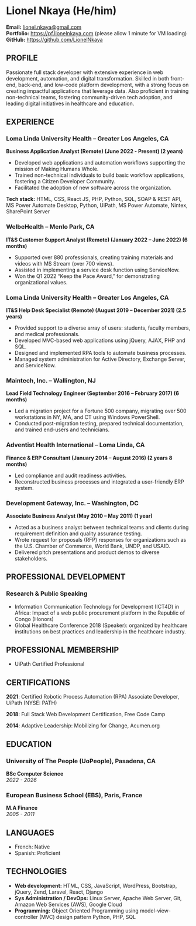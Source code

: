 # Lionel Nkaya (He/him)
**Email:** lionel.nkaya@gmail.com  
**Portfolio:** <a href="https://pf.lionelnkaya.com" target="_blank">https://pf.lionelnkaya.com</a> (please allow 1 minute for VM loading)  
**GitHub:** <a href="https://github.com/LionelNkaya" target="_blank">https://github.com/LionelNkaya</a>

## PROFILE
Passionate full stack developer with extensive experience in web development, automation, and digital transformation.
Skilled in both front-end, back-end, and low-code platform development, with a strong focus on creating impactful applications that leverage data.
Also proficient in training non-technical teams, fostering community-driven tech adoption, and leading digital initiatives in healthcare and education.

## EXPERIENCE

### Loma Linda University Health – Greater Los Angeles, CA
**Business Application Analyst (Remote) (June 2022 - Present) (2 years)**  

- Developed web applications and automation workflows supporting the mission of Making Humans Whole.
- Trained non-technical individuals to build basic workflow applications, fostering a Citizen Developer Community.
- Facilitated the adoption of new software across the organization.
  
**Tech stack:**
HTML, CSS, React JS, PHP, Python, SQL, SOAP & REST API, MS Power Automate Desktop, Python, UiPath, MS Power Automate, Nintex, SharePoint Server

### WelbeHealth – Menlo Park, CA
**IT&S Customer Support Analyst (Remote) (January 2022 – June 2022) (6 months)**
- Supported over 880 professionals, creating training materials and videos with MS Stream (over 700 views).
- Assisted in implementing a service desk function using ServiceNow.
- Won the Q1 2022 “Keep the Pace Award,” for demonstrating organizational values.

### Loma Linda University Health – Greater Los Angeles, CA
**IT&S Help Desk Specialist (Remote) (August 2019 – December 2021) (2.5 years)**
- Provided support to a diverse array of users: students, faculty members, and medical professionals.
- Developed MVC-based web applications using jQuery, AJAX, PHP and SQL.
- Designed and implemented RPA tools to automate business processes.
- Managed system administration for Active Directory, Exchange Server, and ServiceNow.

### Maintech, Inc. – Wallington, NJ
**Lead Field Technology Engineer (September 2016 – February 2017) (6 months)**
- Led a migration project for a Fortune 500 company, migrating over 500 workstations in NY, MA, and CT using Windows PowerShell.
- Conducted post-migration testing, prepared technical documentation, and trained end-users and technicians.

### Adventist Health International – Loma Linda, CA
**Finance & ERP Consultant (January 2014 – August 2016) (2 years 8 months)**
- Led compliance and audit readiness activities.
- Reconstructed business processes and integrated a user-friendly ERP system.

### Development Gateway, Inc. – Washington, DC
**Associate Business Analyst (May 2010 – May 2011) (1 year)**  
- Acted as a business analyst between technical teams and clients during requirement definition and quality assurance testing.
- Wrote request for proposals (RFP) responses for organizations such as the U.S. Chamber of Commerce, World Bank, UNDP, and USAID.
- Delivered pitch presentations and product demos to diverse stakeholders.

## PROFESSIONAL DEVELOPMENT

### Research & Public Speaking
- Information Communication Technology for Development (ICT4D) in Africa: Impact of a web public procurement platform in the Republic of Congo (Honors)
- Global Healthcare Conference 2018 (Speaker): organized by healthcare institutions on best practices and leadership in the healthcare industry.

## PROFESSIONAL MEMBERSHIP
- UiPath Certified Professional

## CERTIFICATIONS
**2021**: Certified Robotic Process Automation (RPA) Associate Developer, UiPath (NYSE: PATH)  

**2018**: Full Stack Web Development Certification, Free Code Camp

**2014**: Adaptive Leadership: Mobilizing for Change, Acumen.org

## EDUCATION

### University of The People (UoPeople), Pasadena, CA
**BSc Computer Science**  
*2022 - 2026*

### European Business School (EBS), Paris, France
**M.A Finance**  
*2005 - 2011*

## LANGUAGES
- French: Native
- Spanish: Proficient

## TECHNOLOGIES
- **Web development:** HTML, CSS, JavaScript, WordPress, Bootstrap, jQuery, Zend, Laravel, React, Django
- **Sys Administration / DevOps:** Linux Server, Apache Web Server, Git, Amazon Web Services (AWS), Google Cloud
- **Programming:** Object Oriented Programming using model-view-controller (MVC) design pattern Python, PHP, SQL

